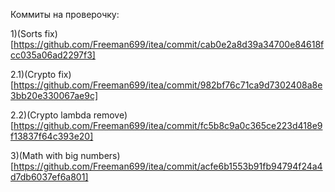 Коммиты на проверочку:

1)(Sorts fix)[https://github.com/Freeman699/itea/commit/cab0e2a8d39a34700e84618fcc035a06ad2297f3]

2.1)(Сrypto fix)[https://github.com/Freeman699/itea/commit/982bf76c71ca9d7302408a8e3bb20e330067ae9c]

2.2)(Crypto lambda remove)[https://github.com/Freeman699/itea/commit/fc5b8c9a0c365ce223d418e9f13837f64c393e20]

3)(Math with big numbers)[https://github.com/Freeman699/itea/commit/acfe6b1553b91fb94794f24a4d7db6037ef6a801]

